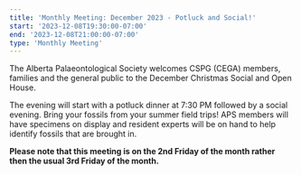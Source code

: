 ```yaml
---
title: 'Monthly Meeting: December 2023 - Potluck and Social!'
start: '2023-12-08T19:30:00-07:00'
end: '2023-12-08T21:00:00-07:00'
type: 'Monthly Meeting'
---
```


The Alberta Palaeontological Society welcomes CSPG (CEGA) members, families and the general public to the December Christmas Social and Open House.

The evening will start with a potluck dinner at 7:30 PM followed by a social evening. Bring your fossils from your summer field trips! APS members will have specimens on display and resident experts will be on hand to help identify fossils that are brought in.

**Please note that this meeting is on the 2nd Friday of the month rather then the usual 3rd Friday of the month.**
